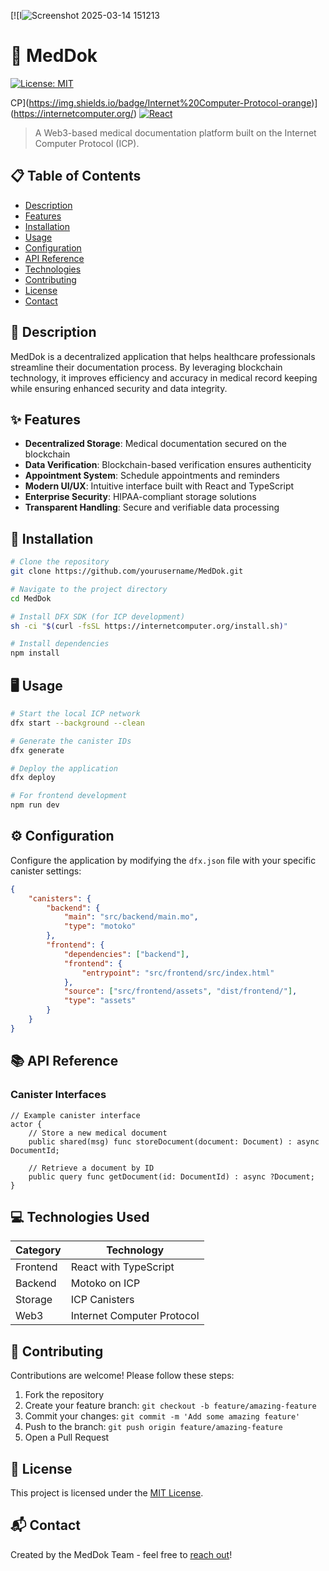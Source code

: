 [![I![Screenshot 2025-03-14 151213](https://github.com/user-attachments/assets/258d6d87-b909-4515-a29f-dbd51264003f)

# 🏥 MedDok

[![License: MIT](https://img.shields.io/badge/License-MIT-blue.svg)](https://opensource.org/licenses/MIT)

CP](https://img.shields.io/badge/Internet%20Computer-Protocol-orange)](https://internetcomputer.org/)
[![React](https://img.shields.io/badge/React-TypeScript-61dafb)](https://reactjs.org/)

> A Web3-based medical documentation platform built on the Internet Computer Protocol (ICP).

## 📋 Table of Contents

- [Description](#-description)
- [Features](#-features)
- [Installation](#-installation)
- [Usage](#-usage)
- [Configuration](#-configuration)
- [API Reference](#-api-reference)
- [Technologies](#-technologies-used)
- [Contributing](#-contributing)
- [License](#-license)
- [Contact](#-contact)

## 📝 Description

MedDok is a decentralized application that helps healthcare professionals streamline their documentation process. By leveraging blockchain technology, it improves efficiency and accuracy in medical record keeping while ensuring enhanced security and data integrity.

## ✨ Features

- **Decentralized Storage**: Medical documentation secured on the blockchain
- **Data Verification**: Blockchain-based verification ensures authenticity
- **Appointment System**: Schedule appointments and reminders
- **Modern UI/UX**: Intuitive interface built with React and TypeScript
- **Enterprise Security**: HIPAA-compliant storage solutions
- **Transparent Handling**: Secure and verifiable data processing

## 🚀 Installation

```bash
# Clone the repository
git clone https://github.com/yourusername/MedDok.git

# Navigate to the project directory
cd MedDok

# Install DFX SDK (for ICP development)
sh -ci "$(curl -fsSL https://internetcomputer.org/install.sh)"

# Install dependencies
npm install
```

## 🖥️ Usage

```bash
# Start the local ICP network
dfx start --background --clean

# Generate the canister IDs
dfx generate

# Deploy the application
dfx deploy

# For frontend development
npm run dev
```

## ⚙️ Configuration

Configure the application by modifying the `dfx.json` file with your specific canister settings:

```json
{
    "canisters": {
        "backend": {
            "main": "src/backend/main.mo",
            "type": "motoko"
        },
        "frontend": {
            "dependencies": ["backend"],
            "frontend": {
                "entrypoint": "src/frontend/src/index.html"
            },
            "source": ["src/frontend/assets", "dist/frontend/"],
            "type": "assets"
        }
    }
}
```

## 📚 API Reference

### Canister Interfaces

```motoko
// Example canister interface
actor {
    // Store a new medical document
    public shared(msg) func storeDocument(document: Document) : async DocumentId;
    
    // Retrieve a document by ID
    public query func getDocument(id: DocumentId) : async ?Document;
}
```

## 💻 Technologies Used

| Category | Technology |
|----------|------------|
| Frontend | React with TypeScript |
| Backend | Motoko on ICP |
| Storage | ICP Canisters |
| Web3 | Internet Computer Protocol |

## 👥 Contributing

Contributions are welcome! Please follow these steps:

1. Fork the repository
2. Create your feature branch: `git checkout -b feature/amazing-feature`
3. Commit your changes: `git commit -m 'Add some amazing feature'`
4. Push to the branch: `git push origin feature/amazing-feature`
5. Open a Pull Request

## 📄 License

This project is licensed under the [MIT License](LICENSE).

## 📬 Contact

Created by the MedDok Team - feel free to [reach out](mailto:contact@meddok.example.com)!
